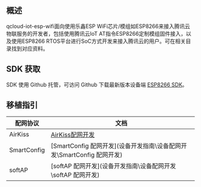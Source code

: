 ## 概述

qcloud-iot-esp-wifi面向使用乐鑫ESP WiFi芯片/模组如ESP8266来接入腾讯云物联服务的开发者，包括使用腾讯云IoT AT指令ESP8266定制模组固件接入，以及使用ESP8266 RTOS平台进行SoC方式开发来接入腾讯云的用户。可在相关目录找到对应资料。

## SDK 获取

SDK 使用 Github 托管，可访问 Github 下载最新版本设备端 [ESP8266 SDK](https://github.com/tencentyun/qcloud-iot-esp-wifi)。

## 移植指引

|配网协议|文档|
|---|---|
|AirKiss|[AirKiss配网开发](设备开发指南\设备配网开发\AirKiss配网开发)|
|SmartConfig|[SmartConfig 配网开发](设备开发指南\设备配网开发\SmartConfig 配网开发)|
|softAP|[softAP 配网开发](设备开发指南\设备配网开发\softAP 配网开发)|
